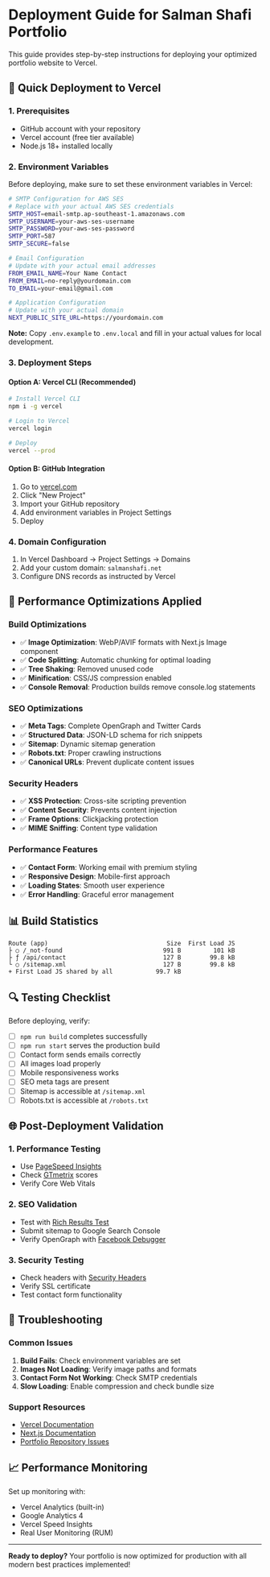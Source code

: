 # Deployment Guide for Salman Shafi Portfolio

This guide provides step-by-step instructions for deploying your optimized portfolio website to Vercel.

## 🚀 Quick Deployment to Vercel

### 1. Prerequisites
- GitHub account with your repository
- Vercel account (free tier available)
- Node.js 18+ installed locally

### 2. Environment Variables
Before deploying, make sure to set these environment variables in Vercel:

```bash
# SMTP Configuration for AWS SES
# Replace with your actual AWS SES credentials
SMTP_HOST=email-smtp.ap-southeast-1.amazonaws.com
SMTP_USERNAME=your-aws-ses-username
SMTP_PASSWORD=your-aws-ses-password
SMTP_PORT=587
SMTP_SECURE=false

# Email Configuration
# Update with your actual email addresses
FROM_EMAIL_NAME=Your Name Contact
FROM_EMAIL=no-reply@yourdomain.com
TO_EMAIL=your-email@gmail.com

# Application Configuration
# Update with your actual domain
NEXT_PUBLIC_SITE_URL=https://yourdomain.com
```

**Note:** Copy `.env.example` to `.env.local` and fill in your actual values for local development.

### 3. Deployment Steps

#### Option A: Vercel CLI (Recommended)
```bash
# Install Vercel CLI
npm i -g vercel

# Login to Vercel
vercel login

# Deploy
vercel --prod
```

#### Option B: GitHub Integration
1. Go to [vercel.com](https://vercel.com)
2. Click "New Project"
3. Import your GitHub repository
4. Add environment variables in Project Settings
5. Deploy

### 4. Domain Configuration
1. In Vercel Dashboard → Project Settings → Domains
2. Add your custom domain: `salmanshafi.net`
3. Configure DNS records as instructed by Vercel

## 🔧 Performance Optimizations Applied

### Build Optimizations
- ✅ **Image Optimization**: WebP/AVIF formats with Next.js Image component
- ✅ **Code Splitting**: Automatic chunking for optimal loading
- ✅ **Tree Shaking**: Removed unused code
- ✅ **Minification**: CSS/JS compression enabled
- ✅ **Console Removal**: Production builds remove console.log statements

### SEO Optimizations
- ✅ **Meta Tags**: Complete OpenGraph and Twitter Cards
- ✅ **Structured Data**: JSON-LD schema for rich snippets
- ✅ **Sitemap**: Dynamic sitemap generation
- ✅ **Robots.txt**: Proper crawling instructions
- ✅ **Canonical URLs**: Prevent duplicate content issues

### Security Headers
- ✅ **XSS Protection**: Cross-site scripting prevention
- ✅ **Content Security**: Prevents content injection
- ✅ **Frame Options**: Clickjacking protection
- ✅ **MIME Sniffing**: Content type validation

### Performance Features
- ✅ **Contact Form**: Working email with premium styling
- ✅ **Responsive Design**: Mobile-first approach
- ✅ **Loading States**: Smooth user experience
- ✅ **Error Handling**: Graceful error management

## 📊 Build Statistics

```
Route (app)                                 Size  First Load JS
├ ○ /_not-found                            991 B         101 kB
├ ƒ /api/contact                           127 B        99.8 kB
└ ○ /sitemap.xml                           127 B        99.8 kB
+ First Load JS shared by all            99.7 kB
```

## 🔍 Testing Checklist

Before deploying, verify:
- [ ] `npm run build` completes successfully
- [ ] `npm run start` serves the production build
- [ ] Contact form sends emails correctly
- [ ] All images load properly
- [ ] Mobile responsiveness works
- [ ] SEO meta tags are present
- [ ] Sitemap is accessible at `/sitemap.xml`
- [ ] Robots.txt is accessible at `/robots.txt`

## 🌐 Post-Deployment Validation

### 1. Performance Testing
- Use [PageSpeed Insights](https://pagespeed.web.dev/)
- Check [GTmetrix](https://gtmetrix.com/) scores
- Verify Core Web Vitals

### 2. SEO Validation
- Test with [Rich Results Test](https://search.google.com/test/rich-results)
- Submit sitemap to Google Search Console
- Verify OpenGraph with [Facebook Debugger](https://developers.facebook.com/tools/debug/)

### 3. Security Testing
- Check headers with [Security Headers](https://securityheaders.com/)
- Verify SSL certificate
- Test contact form functionality

## 🔧 Troubleshooting

### Common Issues
1. **Build Fails**: Check environment variables are set
2. **Images Not Loading**: Verify image paths and formats
3. **Contact Form Not Working**: Check SMTP credentials
4. **Slow Loading**: Enable compression and check bundle size

### Support Resources
- [Vercel Documentation](https://vercel.com/docs)
- [Next.js Documentation](https://nextjs.org/docs)
- [Portfolio Repository Issues](https://github.com/your-repo/issues)

## 📈 Performance Monitoring

Set up monitoring with:
- Vercel Analytics (built-in)
- Google Analytics 4
- Vercel Speed Insights
- Real User Monitoring (RUM)

---

**Ready to deploy?** Your portfolio is now optimized for production with all modern best practices implemented! 